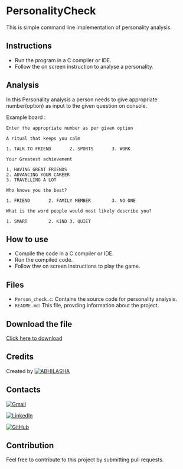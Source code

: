 # PersonalityCheck

This is simple command line implementation of personality analysis.

  ## Instructions
  
- Run the program in a C compiler or IDE.
- Follow the on screen instruction to analyse a personality.

## Analysis
  
  In this Personality analysis a person needs to give appropriate number(option) as 
  input to the given question on console.

      
Example board :
  ```[bash]
  Enter the appropriate number as per given option

  A ritual that keeps you calm

  1. TALK TO FRIEND       2. SPORTS       3. WORK

Your Greatest achievement

1. HAVING GREAT FRIENDS  
2. ADVANCING YOUR CAREER 
3. TRAVELLING A LOT

Who knows you the best?

1. FRIEND       2. FAMILY MEMBER        3. NO ONE

What is the word people would most likely describe you?

1. SMART        2. KIND 3. QUIET

```
## How to use

- Compile the code in a C compiler or IDE.
- Run the compiled code.
- Follow thw on screen instructions to play the game.

## Files

- `Person_check.c`: Contains the source code for personality analysis.
- `README.md`: This file, provding information about the project.
  
## Download the file
<a href="https://github.com/Abhilasha-Bhatt/PersonalityCheck/releases/tag/Try" download="Person_Check.c">Click here to download</a>
## Credits
Created by [![ABHILASHA](https://img.shields.io/badge/ABHILASHA-Profile-blue?style=for-the-badge)](https://www.linkedin.com/in/abhilasha-bhatt3/)

## Contacts

[![Gmail](https://img.shields.io/badge/-Gmail-D14836?logo=gmail&logoColor=white&style=for-the-badge)](mailto:abhilashabhatt77@gmail.com)


[![LinkedIn](https://img.shields.io/badge/-LinkedIn-blue?logo=linkedin&logoColor=white&style=for-the-badge)](https://www.linkedin.com/in/abhilasha-bhatt3/)

[![GitHub](https://img.shields.io/badge/-GitHub-181717?logo=github&logoColor=white&style=for-the-badge)](https://github.com/Abhilasha-Bhatt)

## Contribution
Feel free to contribute to this project by submitting pull requests.


